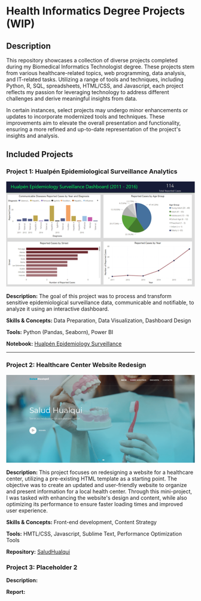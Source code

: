 # Health Informatics Degree Projects (WIP)


## Description

This repository showcases a collection of diverse projects completed during my Biomedical Informatics Technologist degree. These projects stem from various healthcare-related topics, web programming, data analysis, and IT-related tasks. Utilizing a range of tools and techniques, including Python, R, SQL, spreadsheets, HTML/CSS, and Javascript, each project reflects my passion for leveraging technology to address different challenges and derive meaningful insights from data.

In certain instances, select projects may undergo minor enhancements or updates to incorporate modernized tools and techniques. These improvements aim to elevate the overall presentation and functionality, ensuring a more refined and up-to-date representation of the project's insights and analysis.

## Included Projects

### Project 1: Hualpén Epidemiological Surveillance Analytics

<img src="https://github.com/Nostrand/health-informatics-degree-projects/blob/main/epidemiology-surveillance-analytics/images/hualpen-epi-dashboard.png" width="800">

**Description:** The goal of this project was to process and transform sensitive epidemiological surveillance data, communicable and notifiable, to analyze it using an interactive dashboard.

**Skills & Concepts:** Data Preparation, Data Visualization, Dashboard Design

**Tools:** Python (Pandas, Seaborn), Power BI

**Notebook:** [Hualpén Epidemiology Surveillance](https://github.com/Nostrand/health-informatics-degree-projects/blob/main/epidemiology-surveillance-analytics/hualpen_epi_surveillance.ipynb)

---
### Project 2: Healthcare Center Website Redesign

<img src="https://github.com/Nostrand/SaludHualqui/raw/master/img/salud-hualqui-preview.png" width="800">

**Description:** This project focuses on redesigning a website for a healthcare center, utilizing a pre-existing HTML template as a starting point. The objective was to create an updated and user-friendly website to organize and present information for a local health center. Through this mini-project, I was tasked with enhancing the website's design and content, while also optimizing its performance to ensure faster loading times and improved user experience.

**Skills & Concepts:** Front-end development, Content Strategy

**Tools:** HMTL/CSS, Javascript, Sublime Text, Performance Optimization Tools

**Repository:** [SaludHualqui](https://github.com/Nostrand/SaludHualqui)

### Project 3: Placeholder 2


**Description:** 

**Report:** 
